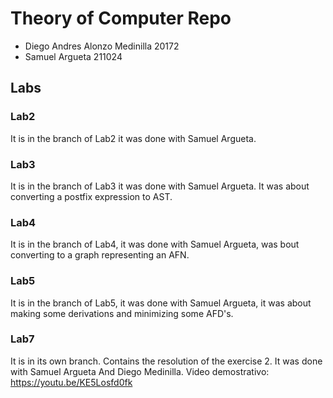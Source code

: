 # Theory of Computer Repo
* Diego Andres Alonzo Medinilla   20172
* Samuel Argueta 211024
## Labs
### Lab2
It is in the branch of Lab2 it was done with Samuel Argueta.
### Lab3
It is in the branch of Lab3 it was done with Samuel Argueta. It was about converting a postfix expression to AST.

### Lab4
It is in the branch of Lab4, it was done with Samuel Argueta, was bout converting to a graph representing an AFN.

### Lab5
It is in the branch of Lab5, it was done with Samuel Argueta, it was about making some derivations and minimizing some AFD's.

### Lab7
It is in its own branch. Contains the resolution of the exercise 2. It was done with Samuel Argueta And Diego Medinilla.
Video demostrativo: https://youtu.be/KE5Losfd0fk